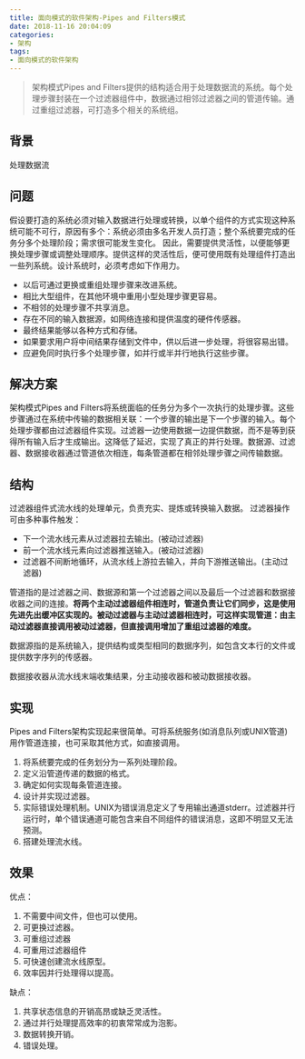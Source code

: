 ```yaml
---
title: 面向模式的软件架构-Pipes and Filters模式
date: 2018-11-16 20:04:09
categories:
- 架构
tags:
- 面向模式的软件架构
---
```

>架构模式Pipes and Filters提供的结构适合用于处理数据流的系统。每个处理步骤封装在一个过滤器组件中，数据通过相邻过滤器之间的管道传输。通过重组过滤器，可打造多个相关的系统组。

## 背景

处理数据流

## 问题

假设要打造的系统必须对输入数据进行处理或转换，以单个组件的方式实现这种系统可能不可行，原因有多个：系统必须由多名开发人员打造；整个系统要完成的任务分多个处理阶段；需求很可能发生变化。
因此，需要提供灵活性，以便能够更换处理步骤或调整处理顺序。提供这样的灵活性后，便可使用既有处理组件打造出一些列系统。设计系统时，必须考虑如下作用力。

- 以后可通过更换或重组处理步骤来改进系统。
- 相比大型组件，在其他环境中重用小型处理步骤更容易。
- 不相邻的处理步骤不共享消息。
- 存在不同的输入数据源，如网络连接和提供温度的硬件传感器。
- 最终结果能够以各种方式和存储。
- 如果要求用户将中间结果存储到文件中，供以后进一步处理，将很容易出错。
- 应避免同时执行多个处理步骤，如并行或半并行地执行这些步骤。

## 解决方案

架构模式Pipes and Filters将系统面临的任务分为多个一次执行的处理步骤。这些步骤通过在系统中传输的数据相关联：一个步骤的输出是下一个步骤的输入。每个处理步骤都由过滤器组件实现。过滤器一边使用数据一边提供数据，而不是等到获得所有输入后才生成输出。这降低了延迟，实现了真正的并行处理。数据源、过滤器、数据接收器通过管道依次相连，每条管道都在相邻处理步骤之间传输数据。

## 结构

过滤器组件式流水线的处理单元，负责充实、提炼或转换输入数据。
过滤器操作可由多种事件触发：

- 下一个流水线元素从过滤器拉去输出。(被动过滤器)
- 前一个流水线元素向过滤器推送输入。(被动过滤器)
- 过滤器不间断地循环，从流水线上游拉去输入，并向下游推送输出。(主动过滤器)

管道指的是过滤器之间、数据源和第一个过滤器之间以及最后一个过滤器和数据接收器之间的连接。**将两个主动过滤器组件相连时，管道负责让它们同步，这是使用先进先出缓冲区实现的。被动过滤器与主动过滤器相连时，可这样实现管道：由主动过滤器直接调用被动过滤器，但直接调用增加了重组过滤器的难度。**

数据源指的是系统输入，提供结构或类型相同的数据序列，如包含文本行的文件或提供数字序列的传感器。

数据接收器从流水线末端收集结果，分主动接收器和被动数据接收器。

## 实现

Pipes and Filters架构实现起来很简单。可将系统服务(如消息队列或UNIX管道)用作管道连接，也可采取其他方式，如直接调用。

1. 将系统要完成的任务划分为一系列处理阶段。
2. 定义沿管道传递的数据的格式。
3. 确定如何实现每条管道连接。
4. 设计并实现过滤器。
5. 实际错误处理机制。UNIX为错误消息定义了专用输出通道stderr。过滤器并行运行时，单个错误通道可能包含来自不同组件的错误消息，这即不明显又无法预测。
6. 搭建处理流水线。

## 效果

优点：

1. 不需要中间文件，但也可以使用。
2. 可更换过滤器。
3. 可重组过滤器
4. 可重用过滤器组件
5. 可快速创建流水线原型。
6. 效率因并行处理得以提高。

缺点：

1. 共享状态信息的开销高昂或缺乏灵活性。
2. 通过并行处理提高效率的初衷常常成为泡影。
3. 数据转换开销。
4. 错误处理。